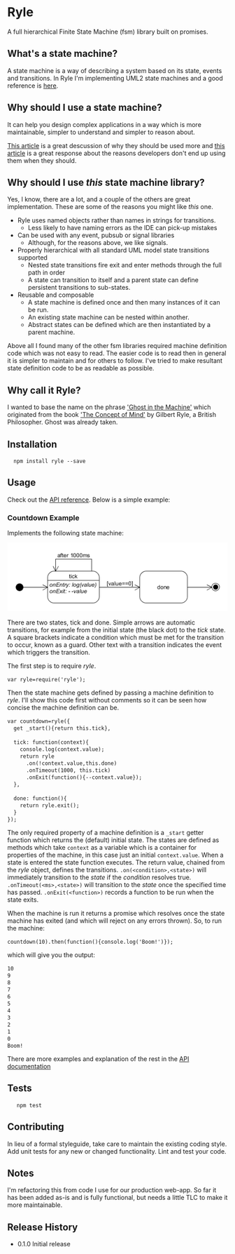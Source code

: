 # Ryle
A full hierarchical Finite State Machine (fsm) library built on promises.

## What's a state machine?
A state machine is a way of describing a system based on its state, events and transitions.  In Ryle I'm implementing UML2 state machines and a good reference is [here](http://www.sparxsystems.com/resources/uml2_tutorial/uml2_statediagram.html).
## Why should I use a state machine?
It can help you design complex applications in a way which is more maintainable, simpler to understand and simpler to reason about.

[This article](https://engineering.shopify.com/17488160-why-developers-should-be-force-fed-state-machines) is a great descussion of why they should be used more and [this article](http://www.skorks.com/2011/09/why-developers-never-use-state-machines/) is a great response about the reasons developers don't end up using them when they should.
## Why should I use _this_ state machine library?
Yes, I know, there are a lot, and a couple of the others are great implementation.  These are some of the reasons you might like _this_ one.
- Ryle uses named objects rather than names in strings for transitions.
  - Less likely to have naming errors as the IDE can pick-up mistakes
- Can be used with any event, pubsub or signal libraries
  - Although, for the reasons above, we like signals.
- Properly hierarchical with all standard UML model state transitions supported
  - Nested state transitions fire exit and enter methods through the full path in order
  - A state can transition to itself and a parent state can define persistent transitions to sub-states.
- Reusable and composable
  - A state machine is defined once and then many instances of it can be run.
  - An existing state machine can be nested within another.
  - Abstract states can be defined which are then instantiated by a parent machine.

Above all I found many of the other fsm libraries required machine definition code which was not easy to read.
The easier code is to read then in general it is simpler to maintain and for others to follow.  I've tried to make resultant state definition code to be as readable as possible.

## Why call it Ryle?
I wanted to base the name on the phrase ['Ghost in the Machine'](https://en.wikipedia.org/wiki/Ghost_in_the_machine) which originated from the book ['The Concept of Mind'](https://en.wikipedia.org/wiki/The_Concept_of_Mind) by Gilbert Ryle, a British Philosopher.
   Ghost was already taken.
   
## Installation
```
  npm install ryle --save
```

## Usage

Check out the [API reference](api.md).  Below is a simple example:

### Countdown Example

Implements the following state machine:

![Countdown state machine](./examples/countdown.uxf.png)

There are two states, tick and done.  Simple arrows are automatic transitions, 
for example from the initial state (the black dot) to the _tick_ state.
A square brackets indicate a condition which must be met for the transition
to occur, known as a guard.  Other text with a transition indicates the event which triggers the transition.

The first step is to require _ryle_.
  
```
var ryle=require('ryle');
```
Then the state machine gets defined by passing a machine definition to _ryle_.  I'll show this code first without comments
so it can be seen how concise the machine definition can be.


```
var countdown=ryle({
  get _start(){return this.tick},

  tick: function(context){
    console.log(context.value);
    return ryle
      .on(!context.value,this.done)
      .onTimeout(1000, this.tick)
      .onExit(function(){--context.value});
  },

  done: function(){
    return ryle.exit();
  }
});
```
The only required property of a machine definition is a `_start` getter function which returns the (default) initial state.
The states are defined as methods which take `context` as a variable which is a container for properties
of the machine, in this case just an initial `context.value`.  When a state is entered the state function executes.
The return value, chained from the _ryle_ object, defines the transitions. `.on(<condition>,<state>)` will immediately transition
to the _state_ if the _condition_ resolves true.  `.onTimeout(<ms>,<state>)` will transition to the _state_ once the specified time
has passed.  `.onExit(<function>)` records a function to be run when the state exits.

When the machine is run it returns a promise which resolves once the state machine has exited (and which will reject on any errors thrown).
So, to run the machine:
```
countdown(10).then(function(){console.log('Boom!')}); 
```  
which will give you the output:
```
10
9
8
7
6
5
4
3
2
1
0
Boom!
``` 
There are more examples and explanation of the rest in the [API documentation](api.md)


## Tests
 
```
   npm test
```

## Contributing
 In lieu of a formal styleguide, take care to maintain the existing coding style.
 Add unit tests for any new or changed functionality. Lint and test your code.

## Notes
I'm refactoring this from code I use for our production web-app.  So far it has been added as-is and is fully functional, but needs a little TLC to make it more maintainable.

## Release History
- 0.1.0 Initial release